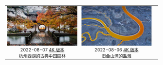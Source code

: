 |     |     |     | 
|:---:|:---:|:---:| 
|![](./static/杭州西湖的古典中国园林preview.jpg) <br> 2022-08-07 [4K 版本](./static/杭州西湖的古典中国园林4K.jpg) <br> 杭州西湖的古典中国园林|![](./static/旧金山湾的盐滩preview.jpeg) <br> 2022-08-06 [4K 版本](./static/旧金山湾的盐滩4k.jpg) <br> 旧金山湾的盐滩